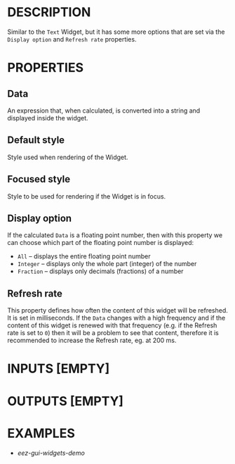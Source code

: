 # DESCRIPTION

Similar to the `Text` Widget, but it has some more options that are set via the `Display option` and `Refresh rate` properties.

# PROPERTIES

## Data

An expression that, when calculated, is converted into a string and displayed inside the widget.

## Default style

Style used when rendering of the Widget.

## Focused style

Style to be used for rendering if the Widget is in focus.

## Display option

If the calculated `Data` is a floating point number, then with this property we can choose which part of the floating point number is displayed:

- `All` – displays the entire floating point number
- `Integer` – displays only the whole part (integer) of the number
- `Fraction` – displays only decimals (fractions) of a number

## Refresh rate

This property defines how often the content of this widget will be refreshed. It is set in milliseconds. If the `Data` changes with a high frequency and if the content of this widget is renewed with that frequency (e.g. if the Refresh rate is set to `0`) then it will be a problem to see that content, therefore it is recommended to increase the Refresh rate, eg. at 200 ms.

# INPUTS [EMPTY]

# OUTPUTS [EMPTY]

# EXAMPLES

* _eez-gui-widgets-demo_

